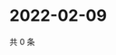 # 2022-02-09

共 0 条

<!-- BEGIN WEIBO -->
<!-- 最后更新时间 Wed Feb 09 2022 12:11:03 GMT+0800 (China Standard Time) -->

<!-- END WEIBO -->
